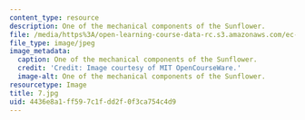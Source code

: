 ```yaml
---
content_type: resource
description: One of the mechanical components of the Sunflower.
file: /media/https%3A/open-learning-course-data-rc.s3.amazonaws.com/ec-s06-practical-electronics-fall-2004/4436e8a1ff597c1fdd2f0f3ca754c4d9_7.jpg
file_type: image/jpeg
image_metadata:
  caption: One of the mechanical components of the Sunflower.
  credit: 'Credit: Image courtesy of MIT OpenCourseWare.'
  image-alt: One of the mechanical components of the Sunflower.
resourcetype: Image
title: 7.jpg
uid: 4436e8a1-ff59-7c1f-dd2f-0f3ca754c4d9
---
```

